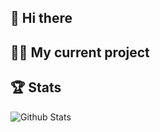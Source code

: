 ## 👋 Hi there

<!--
**dirkzukunft/dirkzukunft** is a ✨ _special_ ✨ repository because its `README.md` (this file) appears on your GitHub profile.

Here are some ideas to get you started:

- 🔭 I’m currently working on ...
- 🌱 I’m currently learning ...
- 👯 I’m looking to collaborate on ...
- 🤔 I’m looking for help with ...
- 💬 Ask me about ...
- 📫 How to reach me: ...
- 😄 Pronouns: ...
- ⚡ Fun fact: ...
-->

## 👨‍💻 My current project


## 🏆  Stats
![Github Stats](https://github-readme-stats.vercel.app/api?username=dirkzukunft&hide=stars,contribs)
